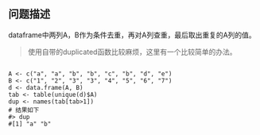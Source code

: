 ## 问题描述
dataframe中两列A，B作为条件去重，再对A列查重，最后取出重复的A列的值。
> 使用自带的duplicated函数比较麻烦，这里有一个比较简单的办法。

```

A <- c("a", "a", "b", "b", "c", "b", "d", "e")
B <- c("1", "2", "3", "3", "4", "5", "6", "7")
d <- data.frame(A, B)
tab <- table(unique(d)$A)
dup <- names(tab[tab>1])
# 结果如下
#> dup
#[1] "a" "b"
```
